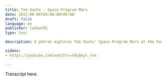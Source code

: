 ```yaml
---
title: Tom Sachs - Space Program Mars
date: 2012-06-05T00:00:00+00:00
draft: false
language: en
publisher: lodown95
type: tour

description: A patron explores Tom Sachs' Space Program Mars at the Park Avenue Armory in New York City.

videos:
- https://youtube.com/watch?v=V0yQkyt_sYo

---
```


Transcript here.